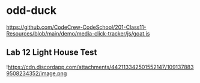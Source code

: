 # odd-duck

<https://github.com/CodeCrew-CodeSchool/201-Class11-Resources/blob/main/demo/media-click-tracker/js/goat.js>


## Lab 12 Light House Test

!<https://cdn.discordapp.com/attachments/442113342501552147/1091378839508234352/image.png>